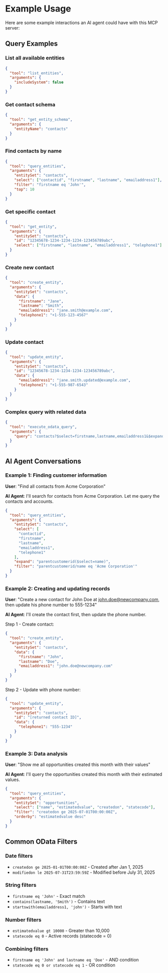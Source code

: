 # Example Usage

Here are some example interactions an AI agent could have with this MCP server:

## Query Examples

### List all available entities

```json
{
  "tool": "list_entities",
  "arguments": {
    "includeSystem": false
  }
}
```

### Get contact schema

```json
{
  "tool": "get_entity_schema",
  "arguments": {
    "entityName": "contacts"
  }
}
```

### Find contacts by name

```json
{
  "tool": "query_entities",
  "arguments": {
    "entitySet": "contacts",
    "select": ["contactid", "firstname", "lastname", "emailaddress1"],
    "filter": "firstname eq 'John'",
    "top": 10
  }
}
```

### Get specific contact

```json
{
  "tool": "get_entity",
  "arguments": {
    "entitySet": "contacts",
    "id": "12345678-1234-1234-1234-123456789abc",
    "select": ["firstname", "lastname", "emailaddress1", "telephone1"]
  }
}
```

### Create new contact

```json
{
  "tool": "create_entity",
  "arguments": {
    "entitySet": "contacts",
    "data": {
      "firstname": "Jane",
      "lastname": "Smith",
      "emailaddress1": "jane.smith@example.com",
      "telephone1": "+1-555-123-4567"
    }
  }
}
```

### Update contact

```json
{
  "tool": "update_entity",
  "arguments": {
    "entitySet": "contacts",
    "id": "12345678-1234-1234-1234-123456789abc",
    "data": {
      "emailaddress1": "jane.smith.updated@example.com",
      "telephone1": "+1-555-987-6543"
    }
  }
}
```

### Complex query with related data

```json
{
  "tool": "execute_odata_query",
  "arguments": {
    "query": "contacts?$select=firstname,lastname,emailaddress1&$expand=parentcustomerid($select=name)&$filter=statecode eq 0&$orderby=createdon desc&$top=20"
  }
}
```

## AI Agent Conversations

### Example 1: Finding customer information

**User**: "Find all contacts from Acme Corporation"

**AI Agent**: I'll search for contacts from Acme Corporation. Let me query the contacts and accounts.

```json
{
  "tool": "query_entities",
  "arguments": {
    "entitySet": "contacts",
    "select": [
      "contactid",
      "firstname",
      "lastname",
      "emailaddress1",
      "telephone1"
    ],
    "expand": "parentcustomerid($select=name)",
    "filter": "parentcustomerid/name eq 'Acme Corporation'"
  }
}
```

### Example 2: Creating and updating records

**User**: "Create a new contact for John Doe at john.doe@newcompany.com, then update his phone number to 555-1234"

**AI Agent**: I'll create the contact first, then update the phone number.

Step 1 - Create contact:

```json
{
  "tool": "create_entity",
  "arguments": {
    "entitySet": "contacts",
    "data": {
      "firstname": "John",
      "lastname": "Doe",
      "emailaddress1": "john.doe@newcompany.com"
    }
  }
}
```

Step 2 - Update with phone number:

```json
{
  "tool": "update_entity",
  "arguments": {
    "entitySet": "contacts",
    "id": "[returned contact ID]",
    "data": {
      "telephone1": "555-1234"
    }
  }
}
```

### Example 3: Data analysis

**User**: "Show me all opportunities created this month with their values"

**AI Agent**: I'll query the opportunities created this month with their estimated values.

```json
{
  "tool": "query_entities",
  "arguments": {
    "entitySet": "opportunities",
    "select": ["name", "estimatedvalue", "createdon", "statecode"],
    "filter": "createdon ge 2025-07-01T00:00:00Z",
    "orderby": "estimatedvalue desc"
  }
}
```

## Common OData Filters

### Date filters

- `createdon ge 2025-01-01T00:00:00Z` - Created after Jan 1, 2025
- `modifiedon le 2025-07-31T23:59:59Z` - Modified before July 31, 2025

### String filters

- `firstname eq 'John'` - Exact match
- `contains(lastname, 'Smith')` - Contains text
- `startswith(emailaddress1, 'john')` - Starts with text

### Number filters

- `estimatedvalue gt 10000` - Greater than 10,000
- `statecode eq 0` - Active records (statecode = 0)

### Combining filters

- `firstname eq 'John' and lastname eq 'Doe'` - AND condition
- `statecode eq 0 or statecode eq 1` - OR condition
